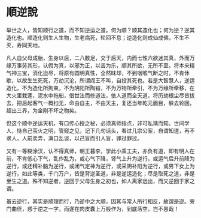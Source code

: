 # 順逆說

举世之人，皆知顺行之道，而不知逆运之道。何为顺？顺其造化也；何为逆？逆其造化也。顺造化则生人生物，生老病死，轮回不息；逆造化则成仙成佛，不生不灭，寿同天地。



凡人自父母成胎，生身以后，二八数足，交于后天，内而七性六欲迷其真，外而万缘万事劳其形，认假为真，以邪为正，以苦为乐，顺其所欲，无所不至，将本来精气神三宝，消化迨尽，将原有圆明真性，全然昧却，不到咽喉气断之时，不肯休歇，以故生生死死，万劫沉沦，所谓阎王不叫，自投其死也。若是大智慧人，逆运造化，不为造化所拘束，不为阴阳所陶镕，不为万物所牵引，不为万缘所牵移，在大火里栽莲，泥水中拖船，借世法而修道法，依人道而全天道，将历劫根尘尽皆拔去，把后起客气一概扫无，命由自主，不由天主，复还当年乾元面目，躲去轮回，超出三界，为金刚不坏之物矣。



但这个顺中逆运天机，有口传心授之秘，必须真师指点，非可私猜而知。世间学人，恃自己萤火之明，管窥之见，记下几句话头，看过几宗公案，自谓知道，再不求人，人前卖弄，满口乱谈，以己盲而引人盲，罪过罪过。



又有一等糊涂汉，认不得真师，朝王暮李，学此小乘工夫，亦负有道，即有明人在前，不肯低心下气，乱作乱为，或心气下降，肾气上升为逆行，或运气后升前降为逆行，或还精补脑为逆行，或闭气定神为逆行，或采阴补阳为逆行，或男下女上为逆行，如此等类，千门万户，皆是背逆圣道，非是逆运造化；尽是取死之道，非是至生之道。殊不知逆者，逆回于父母生身之初也，如人离家远出，而又逆回于家之谓。



虽云逆行，其实是顺理而行，乃逆中之大顺，因其与常人所行相反，故谓是逆。旁门曲径，惑于逆之一字，而遂在肉皮囊上万般作为，到底落空，岂不愚哉！
